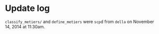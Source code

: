 # Update log
`classify_metiers/` and `define_metiers` were `scp`d from `della` on November 14, 2014 at 11:30am. 
